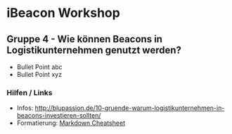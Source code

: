# iBeacon Workshop

## Gruppe 4 - Wie können Beacons in Logistikunternehmen genutzt werden?

* Bullet Point abc
* Bullet Point xyz


### Hilfen / Links

* Infos: http://blupassion.de/10-gruende-warum-logistikunternehmen-in-beacons-investieren-sollten/
* Formatierung: [Markdown Cheatsheet](https://github.com/adam-p/markdown-here/wiki/Markdown-Cheatsheet)



